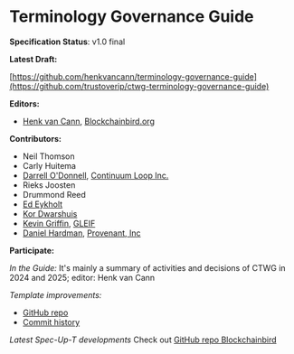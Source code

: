 Terminology Governance Guide
==================

**Specification Status**: v1.0 final

**Latest Draft:**

[https://github.com/henkvancann/terminology-governance-guide](https://github.com/trustoverip/ctwg-terminology-governance-guide)

**Editors:**

- [Henk van Cann](https://github.com/henkvancann), [Blockchainbird.org](https://blockchainbird.org)

**Contributors:**
- Neil Thomson
- Carly Huitema
- [Darrell O'Donnell](https://github.com/darrellodonnell), [Continuum Loop Inc.](https://www.continuumloop.com)
- Rieks Joosten
- Drummond Reed
- [Ed Eykholt](https://github.com/edeykholt)
- [Kor Dwarshuis](https://github.com/kordwarshuis)
- [Kevin Griffin](https://github.com/m00sey), [GLEIF](https://gleif.org)
- [Daniel Hardman](https://www.linkedin.com/in/danielhardman/), [Provenant, Inc](https://provenant.net)
  

**Participate:**

*In the Guide:*
It's mainly a summary of activities and decisions of CTWG in 2024 and 2025; editor: Henk van Cann

*Template improvements:*
- [GitHub repo](https://github.com/trustoverip/spec-up-t)
- [Commit history](https://github.com/trustoverip/spec-up-t/commits/main)

*Latest Spec-Up-T developments*
Check out [GitHub repo Blockchainbird](https://github.com/blockchainbird/spec-up-t)